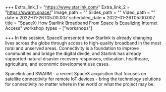 +++
Extra_link_1 = "https://www.starlink.com/"
Extra_link_2 = "https://swarm.space/"
Image_path = ""
Slides_path = ""
Video_path = ""
date = 2022-01-26T05:00:00Z
scheduled_date = 2022-01-26T05:00:00Z
title = "SpaceX: How Starlink Broadband From Space Is Equalizing Internet Access"
workshop_types = ["workshops"]

+++
In this session, SpaceX presented how Starlink is already changing lives across the globe through access to high-quality broadband in the most rural and unserved areas. Connectivity is a foundation to improve communities and bridge the digital divide, and Starlink has already supported natural disaster recovery responses, education, healthcare, agriculture, and economic development use cases.

Spacelink and SWARM - a recent SpaceX acquisition that focuses on satellite connectivity for remote IoT devices - bring the technology solutions for connectivity no matter where in the world or what the project may be.